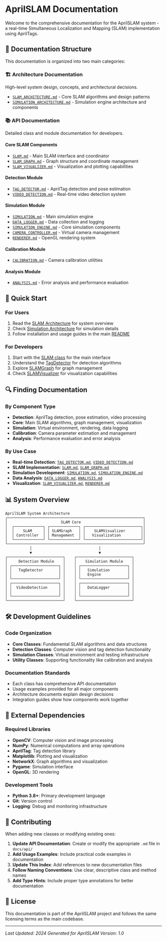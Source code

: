 # AprilSLAM Documentation

Welcome to the comprehensive documentation for the AprilSLAM system - a real-time Simultaneous Localization and Mapping (SLAM) implementation using AprilTags.

## 📁 Documentation Structure

This documentation is organized into two main categories:

### 🏗️ Architecture Documentation
High-level system design, concepts, and architectural decisions.

- [`SLAM_ARCHITECTURE.md`](architecture/SLAM_ARCHITECTURE.md) - Core SLAM algorithms and design patterns
- [`SIMULATION_ARCHITECTURE.md`](architecture/SIMULATION_ARCHITECTURE.md) - Simulation engine architecture and components

### 📚 API Documentation
Detailed class and module documentation for developers.

#### Core SLAM Components
- [`SLAM.md`](api/core/SLAM.md) - Main SLAM interface and coordinator
- [`SLAM_GRAPH.md`](api/core/SLAM_GRAPH.md) - Graph structure and coordinate management
- [`SLAM_VISUALIZER.md`](api/core/SLAM_VISUALIZER.md) - Visualization and plotting capabilities

#### Detection Module
- [`TAG_DETECTOR.md`](api/detection/TAG_DETECTOR.md) - AprilTag detection and pose estimation
- [`VIDEO_DETECTION.md`](api/detection/VIDEO_DETECTION.md) - Real-time video detection system

#### Simulation Module
- [`SIMULATION.md`](api/simulation/SIMULATION.md) - Main simulation engine
- [`DATA_LOGGER.md`](api/simulation/DATA_LOGGER.md) - Data collection and logging
- [`SIMULATION_ENGINE.md`](api/simulation/SIMULATION_ENGINE.md) - Core simulation components
- [`CAMERA_CONTROLLER.md`](api/simulation/CAMERA_CONTROLLER.md) - Virtual camera management
- [`RENDERER.md`](api/simulation/RENDERER.md) - OpenGL rendering system

#### Calibration Module
- [`CALIBRATION.md`](api/calibration/CALIBRATION.md) - Camera calibration utilities

#### Analysis Module
- [`ANALYSIS.md`](api/analysis/ANALYSIS.md) - Error analysis and performance evaluation

## 🚀 Quick Start

### For Users
1. Read the [SLAM Architecture](architecture/SLAM_ARCHITECTURE.md) for system overview
2. Check [Simulation Architecture](architecture/SIMULATION_ARCHITECTURE.md) for simulation details
3. Follow installation and usage guides in the main [README](../README.md)

### For Developers
1. Start with the [SLAM class](api/core/SLAM.md) for the main interface
2. Understand the [TagDetector](api/detection/TAG_DETECTOR.md) for detection algorithms
3. Explore [SLAMGraph](api/core/SLAM_GRAPH.md) for graph management
4. Check [SLAMVisualizer](api/core/SLAM_VISUALIZER.md) for visualization capabilities

## 🔍 Finding Documentation

### By Component Type
- **Detection**: AprilTag detection, pose estimation, video processing
- **Core**: Main SLAM algorithms, graph management, visualization
- **Simulation**: Virtual environment, rendering, data logging
- **Calibration**: Camera parameter estimation and management
- **Analysis**: Performance evaluation and error analysis

### By Use Case
- **Real-time Detection**: [`TAG_DETECTOR.md`](api/detection/TAG_DETECTOR.md), [`VIDEO_DETECTION.md`](api/detection/VIDEO_DETECTION.md)
- **SLAM Implementation**: [`SLAM.md`](api/core/SLAM.md), [`SLAM_GRAPH.md`](api/core/SLAM_GRAPH.md)
- **Simulation Development**: [`SIMULATION.md`](api/simulation/SIMULATION.md), [`SIMULATION_ENGINE.md`](api/simulation/SIMULATION_ENGINE.md)
- **Data Analysis**: [`DATA_LOGGER.md`](api/simulation/DATA_LOGGER.md), [`ANALYSIS.md`](api/analysis/ANALYSIS.md)
- **Visualization**: [`SLAM_VISUALIZER.md`](api/core/SLAM_VISUALIZER.md), [`RENDERER.md`](api/simulation/RENDERER.md)

## 📊 System Overview

```
AprilSLAM System Architecture
┌─────────────────────────────────────────────────────────────┐
│                        SLAM Core                            │
│  ┌─────────────┐ ┌─────────────┐ ┌─────────────────────────┐│
│  │    SLAM     │ │ SLAMGraph   │ │    SLAMVisualizer       ││
│  │ Controller  │ │ Management  │ │   Visualization         ││
│  └─────────────┘ └─────────────┘ └─────────────────────────┘│
└─────────────────────────────────────────────────────────────┘
           │                              │
           ▼                              ▼
┌─────────────────────────┐    ┌─────────────────────────┐
│     Detection Module    │    │    Simulation Module    │
│ ┌─────────────────────┐ │    │ ┌─────────────────────┐ │
│ │   TagDetector       │ │    │ │   Simulation        │ │
│ │                     │ │    │ │   Engine            │ │
│ └─────────────────────┘ │    │ └─────────────────────┘ │
│ ┌─────────────────────┐ │    │ ┌─────────────────────┐ │
│ │  VideoDetection     │ │    │ │   DataLogger        │ │
│ │                     │ │    │ │                     │ │
│ └─────────────────────┘ │    │ └─────────────────────┘ │
└─────────────────────────┘    └─────────────────────────┘
```

## 🛠️ Development Guidelines

### Code Organization
- **Core Classes**: Fundamental SLAM algorithms and data structures
- **Detection Classes**: Computer vision and tag detection functionality  
- **Simulation Classes**: Virtual environment and testing infrastructure
- **Utility Classes**: Supporting functionality like calibration and analysis

### Documentation Standards
- Each class has comprehensive API documentation
- Usage examples provided for all major components
- Architecture documents explain design decisions
- Integration guides show how components work together

## 🔗 External Dependencies

### Required Libraries
- **OpenCV**: Computer vision and image processing
- **NumPy**: Numerical computations and array operations
- **AprilTag**: Tag detection library
- **Matplotlib**: Plotting and visualization
- **NetworkX**: Graph algorithms and visualization
- **Pygame**: Simulation interface
- **OpenGL**: 3D rendering

### Development Tools
- **Python 3.8+**: Primary development language
- **Git**: Version control
- **Logging**: Debug and monitoring infrastructure

## 📝 Contributing

When adding new classes or modifying existing ones:

1. **Update API Documentation**: Create or modify the appropriate `.md` file in `docs/api/`
2. **Add Usage Examples**: Include practical code examples in documentation
3. **Update This Index**: Add references to new documentation files
4. **Follow Naming Conventions**: Use clear, descriptive class and method names
5. **Add Type Hints**: Include proper type annotations for better documentation

## 📄 License

This documentation is part of the AprilSLAM project and follows the same licensing terms as the main codebase.

---

*Last Updated: 2024*
*Generated for AprilSLAM Version: 1.0* 
